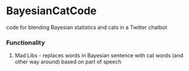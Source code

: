 # BayesianCatCode
code for blending Bayesian statistics and cats in a Twitter chatbot

### Functionality
1. Mad Libs - replaces words in Bayesian sentence with cat words (and other way around) based on part of speech
